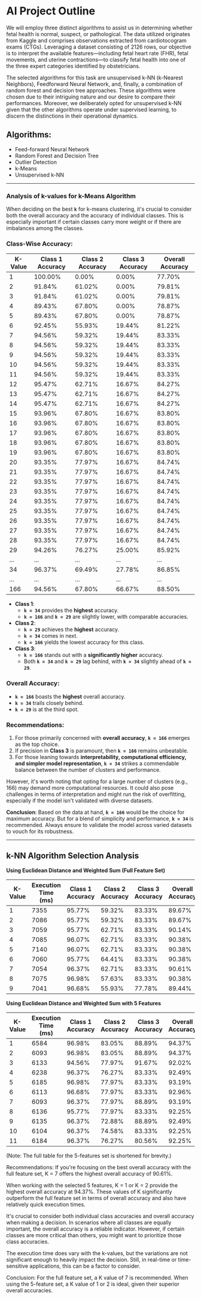 # AI Project Outline
We will employ three distinct algorithms to assist us in determining whether fetal health is normal, suspect, or pathological. The data utilized originates from Kaggle and comprises observations extracted from cardiotocogram exams (CTGs). Leveraging a dataset consisting of 2126 rows, our objective is to interpret the available features—including fetal heart rate (FHR), fetal movements, and uterine contractions—to classify fetal health into one of the three expert categories identified by obstetricians.

The selected algorithms for this task are unsupervised k-NN (k-Nearest Neighbors), Feedforward Neural Network, and, finally, a combination of random forest and decision tree approaches. These algorithms were chosen due to their intriguing nature and our desire to compare their performances. Moreover, we deliberately opted for unsupervised k-NN given that the other algorithms operate under supervised learning, to discern the distinctions in their operational dynamics.

## Algorithms:
- Feed-forward Neural Network
- Random Forest and Decision Tree
- Outlier Detection
- k-Means
- Unsupervised k-NN


---
### **Analysis of k-values for k-Means Algorithm**

When deciding on the best **`k`** for k-means clustering, it's crucial to consider both the overall accuracy and the accuracy of individual classes. This is especially important if certain classes carry more weight or if there are imbalances among the classes.

### Class-Wise Accuracy:

| K-Value | Class 1 Accuracy | Class 2 Accuracy | Class 3 Accuracy | Overall Accuracy |
|---------|------------------|------------------|------------------|------------------|
| 1       | 100.00%          | 0.00%            | 0.00%            | 77.70%           |
| 2       | 91.84%           | 61.02%           | 0.00%            | 79.81%           |
| 3       | 91.84%           | 61.02%           | 0.00%            | 79.81%           |
| 4       | 89.43%           | 67.80%           | 0.00%            | 78.87%           |
| 5       | 89.43%           | 67.80%           | 0.00%            | 78.87%           |
| 6       | 92.45%           | 55.93%           | 19.44%           | 81.22%           |
| 7       | 94.56%           | 59.32%           | 19.44%           | 83.33%           |
| 8       | 94.56%           | 59.32%           | 19.44%           | 83.33%           |
| 9       | 94.56%           | 59.32%           | 19.44%           | 83.33%           |
| 10      | 94.56%           | 59.32%           | 19.44%           | 83.33%           |
| 11      | 94.56%           | 59.32%           | 19.44%           | 83.33%           |
| 12      | 95.47%           | 62.71%           | 16.67%           | 84.27%           |
| 13      | 95.47%           | 62.71%           | 16.67%           | 84.27%           |
| 14      | 95.47%           | 62.71%           | 16.67%           | 84.27%           |
| 15      | 93.96%           | 67.80%           | 16.67%           | 83.80%           |
| 16      | 93.96%           | 67.80%           | 16.67%           | 83.80%           |
| 17      | 93.96%           | 67.80%           | 16.67%           | 83.80%           |
| 18      | 93.96%           | 67.80%           | 16.67%           | 83.80%           |
| 19      | 93.96%           | 67.80%           | 16.67%           | 83.80%           |
| 20      | 93.35%           | 77.97%           | 16.67%           | 84.74%           |
| 21      | 93.35%           | 77.97%           | 16.67%           | 84.74%           |
| 22      | 93.35%           | 77.97%           | 16.67%           | 84.74%           |
| 23      | 93.35%           | 77.97%           | 16.67%           | 84.74%           |
| 24      | 93.35%           | 77.97%           | 16.67%           | 84.74%           |
| 25      | 93.35%           | 77.97%           | 16.67%           | 84.74%           |
| 26      | 93.35%           | 77.97%           | 16.67%           | 84.74%           |
| 27      | 93.35%           | 77.97%           | 16.67%           | 84.74%           |
| 28      | 93.35%           | 77.97%           | 16.67%           | 84.74%           |
| 29      | 94.26%           | 76.27%           | 25.00%           | 85.92%           |
| ...      | ...           | ...         | ...           | ...           |
| 34      | 96.37%           | 69.49%           | 27.78%           | 86.85%           |
| ...      | ...           | ...         | ...           | ...           |
| 166     | 94.56%           | 67.80%           | 66.67%           | 88.50%           |

- **Class 1**:
    - **`k = 34`** provides the **highest** accuracy.
    - **`k = 166`** and **`k = 29`** are slightly lower, with comparable accuracies.
- **Class 2**:
    - **`k = 29`** achieves the **highest** accuracy.
    - **`k = 34`** comes in next.
    - **`k = 166`** yields the lowest accuracy for this class.
- **Class 3**:
    - **`k = 166`** stands out with a **significantly higher** accuracy.
    - Both **`k = 34`** and **`k = 29`** lag behind, with **`k = 34`** slightly ahead of **`k = 29`**.

### Overall Accuracy:

- **`k = 166`** boasts the **highest** overall accuracy.
- **`k = 34`** trails closely behind.
- **`k = 29`** is at the third spot.

### Recommendations:

1. For those primarily concerned with **overall accuracy**, **`k = 166`** emerges as the top choice.
2. If precision in **Class 3** is paramount, then **`k = 166`** remains unbeatable.
3. For those leaning towards **interpretability, computational efficiency, and simpler model representation**, **`k = 34`** strikes a commendable balance between the number of clusters and performance.

However, it's worth noting that opting for a large number of clusters (e.g., 166) may demand more computational resources. It could also pose challenges in terms of interpretation and might run the risk of overfitting, especially if the model isn't validated with diverse datasets.

**Conclusion**:
Based on the data at hand, **`k = 166`** would be the choice for maximum accuracy. But for a blend of simplicity and performance, **`k = 34`** is recommended. Always ensure to validate the model across varied datasets to vouch for its robustness.

---
## k-NN Algorithm Selection Analysis

**Using Euclidean Distance and Weighted Sum (Full Feature Set)**

| K-Value | Execution Time (ms) | Class 1 Accuracy | Class 2 Accuracy | Class 3 Accuracy | Overall Accuracy |
|---------|---------------------|------------------|------------------|------------------|------------------|
| 1 | 7355 | 95.77% | 59.32% | 83.33% | 89.67% |
| 2 | 7086 | 95.77% | 59.32% | 83.33% | 89.67% |
| 3 | 7059 | 95.77% | 62.71% | 83.33% | 90.14% |
| 4 | 7085 | 96.07% | 62.71% | 83.33% | 90.38% |
| 5 | 7140 | 96.07% | 62.71% | 83.33% | 90.38% |
| 6 | 7060 | 95.77% | 64.41% | 83.33% | 90.38% |
| 7 | 7054 | 96.37% | 62.71% | 83.33% | 90.61% |
| 8 | 7075 | 96.98% | 57.63% | 83.33% | 90.38% |
| 9 | 7041 | 96.68% | 55.93% | 77.78% | 89.44% |

**Using Euclidean Distance and Weighted Sum with 5 Features**

| K-Value | Execution Time (ms) | Class 1 Accuracy | Class 2 Accuracy | Class 3 Accuracy | Overall Accuracy |
|---------|---------------------|------------------|------------------|------------------|------------------|
| 1 | 6584 | 96.98% | 83.05% | 88.89% | 94.37% |
| 2 | 6093 | 96.98% | 83.05% | 88.89% | 94.37% |
| 3 | 6133 | 94.56% | 77.97% | 91.67% | 92.02% |
| 4 | 6238 | 96.37% | 76.27% | 83.33% | 92.49% |
| 5 | 6185 | 96.98% | 77.97% | 83.33% | 93.19% |
| 6 | 6113 | 96.68% | 77.97% | 83.33% | 92.96% |
| 7 | 6093 | 96.37% | 77.97% | 88.89% | 93.19% |
| 8 | 6136 | 95.77% | 77.97% | 83.33% | 92.25% |
| 9 | 6135 | 96.37% | 72.88% | 88.89% | 92.49% |
| 10 | 6104 | 96.37% | 74.58% | 83.33% | 92.25% |
| 11 | 6184 | 96.37% | 76.27% | 80.56% | 92.25% |


(Note: The full table for the 5-features set is shortened for brevity.)

Recommendations:
If you're focusing on the best overall accuracy with the full feature set, K = 7 offers the highest overall accuracy of 90.61%.

When working with the selected 5 features, K = 1 or K = 2 provide the highest overall accuracy at 94.37%. These values of K significantly outperform the full feature set in terms of overall accuracy and also have relatively quick execution times.

It's crucial to consider both individual class accuracies and overall accuracy when making a decision. In scenarios where all classes are equally important, the overall accuracy is a reliable indicator. However, if certain classes are more critical than others, you might want to prioritize those class accuracies.

The execution time does vary with the k-values, but the variations are not significant enough to heavily impact the decision. Still, in real-time or time-sensitive applications, this can be a factor to consider.

Conclusion:
For the full feature set, a K value of 7 is recommended. When using the 5-feature set, a K value of 1 or 2 is ideal, given their superior overall accuracies.
